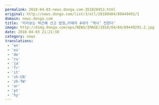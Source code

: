 ```yaml
---
permalink: 2018-04-03-news.donga.com-351828453.html
original: http://news.donga.com/list/3/all/20180404/89449491/1
domain: news.donga.com
title: '미리보는 박근혜 선고 법정…카메라 4대가 ‘역사’ 전한다'
image: http://dimg.donga.com/wps/NEWS/IMAGE/2018/04/04/89449291.2.jpg
date: 2018-04-03 21:21:50
category: news
translations: 
 - 'en'
 - 'es'
 - 'de'
 - 'ru'
 - 'ja'
 - 'fr'
 - 'it'
 - 'zh-CN'
 - 'zh-TW'
 - 'ar'
 - 'pt'
 - 'hy'
---
```


